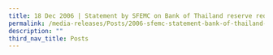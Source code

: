 ```yaml
---
title: 18 Dec 2006 | Statement by SFEMC on Bank of Thailand reserve requirement
permalink: /media-releases/Posts/2006-sfemc-statement-bank-of-thailand-reserve-requirement/
description: ""
third_nav_title: Posts
---
```

